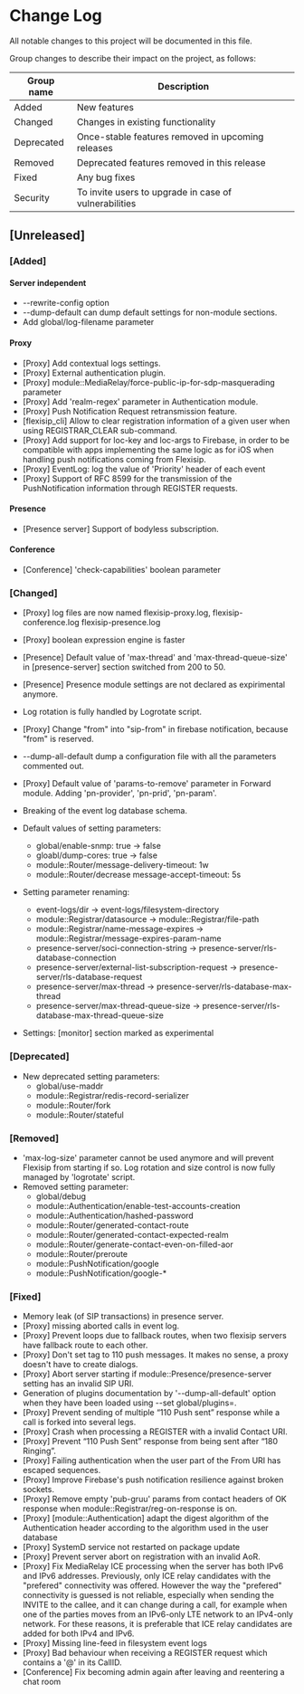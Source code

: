 # Change Log

All notable changes to this project will be documented in this file.

Group changes to describe their impact on the project, as follows:

| **Group name** | **Description**                                       |
| ----------     | ----------------------------------------------------- |
| Added          | New features                                          |
| Changed        | Changes in existing functionality                     |
| Deprecated     | Once-stable features removed in upcoming releases     |
| Removed        | Deprecated features removed in this release           |
| Fixed          | Any bug fixes                                         |
| Security       | To invite users to upgrade in case of vulnerabilities |

## [Unreleased]

### [Added]
#### Server independent
 - --rewrite-config option
 - --dump-default can dump default settings for non-module sections.
 - Add global/log-filename parameter

#### Proxy
 - [Proxy] Add contextual logs settings.
 - [Proxy] External authentication plugin.
 - [Proxy] module::MediaRelay/force-public-ip-for-sdp-masquerading parameter
 - [Proxy] Add 'realm-regex' parameter in Authentication module.
 - [Proxy] Push Notification Request retransmission feature.
 - [flexisip_cli] Allow to clear registration information of a given user when using REGISTRAR_CLEAR
   sub-command.
 - [Proxy] Add support for loc-key and loc-args to Firebase, in order to be compatible with apps implementing the same logic as for iOS when handling push notifications coming from Flexisip.
 - [Proxy] EventLog: log the value of 'Priority' header of each event
 - [Proxy] Support of RFC 8599 for the transmission of the PushNotification information through REGISTER requests.

#### Presence
 - [Presence server] Support of bodyless subscription.

#### Conference
 - [Conference] 'check-capabilities' boolean parameter
 
### [Changed]
 - [Proxy] log files are now named flexisip-proxy.log, flexisip-conference.log flexisip-presence.log
 - [Proxy] boolean expression engine is faster
 - [Presence] Default value of 'max-thread' and 'max-thread-queue-size' in [presence-server] section
   switched from 200 to 50.
 - [Presence] Presence module settings are not declared as expirimental anymore.
 - Log rotation is fully handled by Logrotate script.
 - [Proxy] Change "from" into "sip-from" in firebase notification, because "from" is reserved.
 - --dump-all-default dump a configuration file with all the parameters commented out.
 - [Proxy] Default value of 'params-to-remove' parameter in Forward module. Adding 'pn-provider',
   'pn-prid', 'pn-param'.
 - Breaking of the event log database schema.
 - Default values of setting parameters:
   - global/enable-snmp: true -> false
   - gloabl/dump-cores: true -> false
   - module::Router/message-delivery-timeout: 1w
   - module::Router/decrease message-accept-timeout: 5s

 - Setting parameter renaming:
   - event-logs/dir -> event-logs/filesystem-directory
   - module::Registrar/datasource -> module::Registrar/file-path
   - module::Registrar/name-message-expires -> module::Registrar/message-expires-param-name
   - presence-server/soci-connection-string -> presence-server/rls-database-connection
   - presence-server/external-list-subscription-request -> presence-server/rls-database-request
   - presence-server/max-thread -> presence-server/rls-database-max-thread
   - presence-server/max-thread-queue-size -> presence-server/rls-database-max-thread-queue-size

 - Settings: [monitor] section marked as experimental

### [Deprecated]
 - New deprecated setting parameters:
   - global/use-maddr
   - module::Registrar/redis-record-serializer
   - module::Router/fork
   - module::Router/stateful
 

### [Removed]
 - 'max-log-size' parameter cannot be used anymore and will prevent Flexisip from starting if so.
   Log rotation and size control is now fully managed by 'logrotate' script.
 - Removed setting parameter:
   - global/debug
   - module::Authentication/enable-test-accounts-creation
   - module::Authentication/hashed-password
   - module::Router/generated-contact-route
   - module::Router/generated-contact-expected-realm
   - module::Router/generate-contact-even-on-filled-aor
   - module::Router/preroute
   - module::PushNotification/google
   - module::PushNotification/google-*
   

### [Fixed]
 - Memory leak (of SIP transactions) in presence server.
 - [Proxy] missing aborted calls in event log.
 - [Proxy] Prevent loops due to fallback routes, when two flexisip servers have fallback route to each other.
 - [Proxy] Don't set tag to 110 push messages. It makes no sense, a proxy doesn't have to create dialogs.
 - [Proxy] Abort server starting if module::Presence/presence-server setting has an invalid SIP URI.
 - Generation of plugins documentation by '--dump-all-default' option when they have been loaded using
   --set global/plugins=<plugin-list>.
 - [Proxy] Prevent sending of multiple “110 Push sent” response while a call is forked into several legs.
 - [Proxy] Crash when processing a REGISTER with a invalid Contact URI.
 - [Proxy] Prevent “110 Push Sent” response from being sent after “180 Ringing”.
 - [Proxy] Failing authentication when the user part of the From URI has escaped sequences.
 - [Proxy] Improve Firebase's push notification resilience against broken sockets.
 - [Proxy] Remove empty 'pub-gruu' params from contact headers of OK response when module::Registrar/reg-on-response is on.
 - [Proxy] [module::Authentication] adapt the digest algorithm of the Authentication header according to the algorithm used in the user database
 - [Proxy] SystemD service not restarted on package update
 - [Proxy] Prevent server abort on registration with an invalid AoR.
 - [Proxy] Fix MediaRelay ICE processing when the server has both IPv6 and IPv6 addresses.
           Previously, only ICE relay candidates with the "prefered" connectivity was offered. However the way the "prefered" connectivity is guessed is not reliable,
           especially when sending the INVITE to the callee, and it can change during a call, for example when one of the parties moves from an IPv6-only LTE network to an IPv4-only network.
           For these reasons, it is preferable that ICE relay candidates are added for both IPv4 and IPv6.
 - [Proxy] Missing line-feed in filesystem event logs
 - [Proxy] Bad behaviour when receiving a REGISTER request which contains a '@' in its CallID.
 - [Conference] Fix becoming admin again after leaving and reentering a chat room
